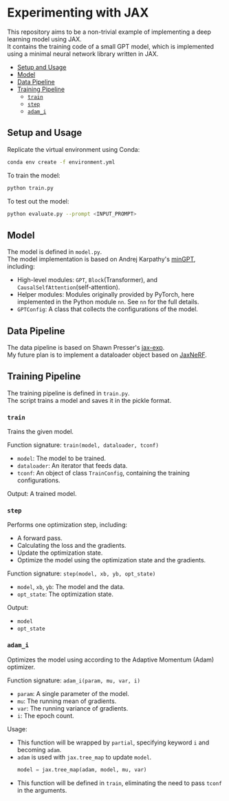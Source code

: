 # Experimenting with JAX

This repository aims to be a non-trivial example of implementing a deep learning model using JAX.  
It contains the training code of a small GPT model, which is implemented using a minimal neural network library
written in JAX.

- [Setup and Usage](#setup-and-usage)
- [Model](#model)
- [Data Pipeline](#data)
- [Training Pipeline](#training-pipeline)
  - [`train`](#train)
  - [`step`](#step)
  - [`adam_i`](#adam_i)

## Setup and Usage

Replicate the virtual environment using Conda:
```bash
conda env create -f environment.yml
```

To train the model:
```bash
python train.py
```

To test out the model:
```bash
python evaluate.py --prompt <INPUT_PROMPT>
```

## Model

The model is defined in `model.py`.  
The model implementation is based on Andrej Karpathy's [minGPT](https://github.com/karpathy/minGPT), including:
- High-level modules: `GPT`, `Block`(Transformer), and `CausalSelfAttention`(self-attention).
- Helper modules: Modules originally provided by PyTorch, here implemented in the Python module `nn`.
  See `nn` for the full details.
- `GPTConfig`: A class that collects the configurations of the model.

## Data Pipeline

The data pipeline is based on Shawn Presser's [jax-exp](https://github.com/shawwn/jax-exp).  
My future plan is to implement a dataloader object based on
[JaxNeRF](https://github.com/google-research/google-research/blob/master/jaxnerf/nerf/datasets.py).

## Training Pipeline

The training pipeline is defined in `train.py`.  
The script trains a model and saves it in the pickle format.

### `train`

Trains the given model.

Function signature: `train(model, dataloader, tconf)`

- `model`: The model to be trained.
- `dataloader`: An iterator that feeds data.
- `tconf`: An object of class `TrainConfig`, containing the training configurations.

Output: A trained model.

### `step`

Performs one optimization step, including:

- A forward pass.
- Calculating the loss and the gradients.
- Update the optimization state.
- Optimize the model using the optimization state and the gradients.

Function signature: `step(model, xb, yb, opt_state)`

- `model`, `xb`, `yb`: The model and the data.
- `opt_state`: The optimization state.

Output:

- `model`
- `opt_state`

### `adam_i`

Optimizes the model using according to the Adaptive Momentum (Adam) optimizer.

Function signature: `adam_i(param, mu, var, i)`

- `param`: A single parameter of the model.
- `mu`: The running mean of gradients.
- `var`: The running variance of gradients.
- `i`: The epoch count.

Usage:

- This function will be wrapped by `partial`, specifying keyword `i` and becoming `adam`.
- `adam` is used with `jax.tree_map` to update `model`.
  ```python
  model = jax.tree_map(adam, model, mu, var)
  ```
- This function will be defined in `train`, eliminating the need to pass `tconf` in the arguments.
